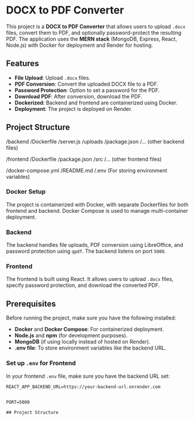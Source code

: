 
# DOCX to PDF Converter

This project is a **DOCX to PDF Converter** that allows users to upload `.docx` files, convert them to PDF, and optionally password-protect the resulting PDF. The application uses the **MERN stack** (MongoDB, Express, React, Node.js) with Docker for deployment and Render for hosting.

## Features

- **File Upload**: Upload `.docx` files.
- **PDF Conversion**: Convert the uploaded DOCX file to a PDF.
- **Password Protection**: Option to set a password for the PDF.
- **Download PDF**: After conversion, download the PDF.
- **Dockerized**: Backend and frontend are containerized using Docker.
- **Deployment**: The project is deployed on Render.

## Project Structure

/backend /Dockerfile /server.js /uploads /package.json /... (other backend files)

/frontend /Dockerfile /package.json /src /... (other frontend files)

/docker-compose.yml /README.md /.env (For storing environment variables)


### Docker Setup

The project is containerized with Docker, with separate Dockerfiles for both frontend and backend. Docker Compose is used to manage multi-container deployment.

### Backend

The backend handles file uploads, PDF conversion using LibreOffice, and password protection using `qpdf`. The backend listens on port `5000`.

### Frontend

The frontend is built using React. It allows users to upload `.docx` files, specify password protection, and download the converted PDF.

## Prerequisites

Before running the project, make sure you have the following installed:

- **Docker** and **Docker Compose**: For containerized deployment.
- **Node.js** and **npm** (for development purposes).
- **MongoDB** (if using locally instead of hosted on Render).
- **.env file**: To store environment variables like the backend URL.

### Set up `.env` for Frontend

In your frontend `.env` file, make sure you have the backend URL set:

```env
REACT_APP_BACKEND_URL=https://your-backend-url.onrender.com


PORT=5000

## Project Structure

